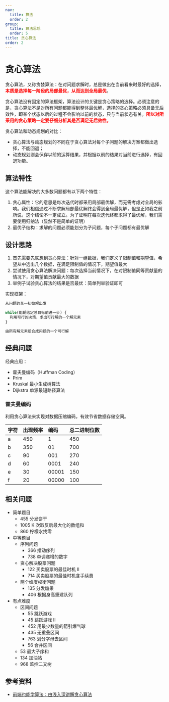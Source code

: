 ```yaml
---
nav:
  title: 算法
  order: 2
group:
  title: 算法思想
  order: 5
title: 贪心算法
order: 2
---
```


# 贪心算法

贪心算法，又称贪婪算法：在对问题求解时，总是做出在当前看来时最好的选择，<strong style="color:red">本质是选择每一阶段的局部最优，从而达到全局最优</strong>。

贪心算法没有固定的算法框架，算法设计的关键是贪心策略的选择。必须注意的是，贪心算法不是对所有问题都能得到整体最优解，选择的贪心策略必须具备无后效性，即某个状态以后的过程不会影响以前的状态，只与当前状态有关。<strong style="color:red">所以对所采用的贪心策略一定要仔细分析其是否满足无后效性。</strong>

贪心算法和动态规划的对比：

- 贪心算法与动态规划的不同在于贪心算法对每个子问题的解决方案都做出选择，不能回退；
- 动态规划则会保存以前的运算结果，并根据以前的结果对当前进行选择，有回退功能。

## 算法特性

这个算法能解决的大多数问题都有以下两个特性：

1. 贪心属性：它的意思是每次迭代时都采用局部最优解，而无需考虑对全局的影响。我们相信通过不断求解局部最优解终会得到全局最优解，但是正如我之前所说，这个结论不一定成立。为了证明在每次迭代终都求得了最优解，我们需要使用归纳法（显然不是简单的证明）
2. 最优子结构：求解的问题必须能划分为子问题，每个子问题都有最优解

## 设计思路

1. 首先需要先联想到贪心算法：针对一组数据，我们定义了限制值和期望值，希望从中选出几个数据，在满足限制值的情况下，期望值最大
2. 尝试使用贪心算法解决问题：每次选择当前情况下，在对限制值同等贡献量的情况下，对期望值贡献最大的数据
3. 举例子试验贪心算法的结果是否最优：简单列举验证即可

实现框架：

```js
从问题的某一初始解出发

while(能朝给定总目标前进一步) {
  利用可行的决策，求出可行解的一个解元素
}

由所有解元素组合成问题的一个可行解
```

## 经典问题

经典应用：

- 霍夫曼编码（Huffman Coding）
- Prim
- Kruskal 最小生成树算法
- Dijkstra 单源最短路径算法

### 霍夫曼编码

利用贪心算法来实现对数据压缩编码，有效节省数据存储空间。

| 字符 | 出现频率 | 编码  | 总二进制位数 |
| :--- | :------- | :---- | :----------- |
| a    | 450      | 1     | 450          |
| b    | 350      | 01    | 700          |
| c    | 90       | 001   | 270          |
| d    | 60       | 0001  | 240          |
| e    | 30       | 00001 | 150          |
| f    | 20       | 00000 | 100          |

## 相关问题

- 简单题目
  - 455 分发饼干
  - 1005 K 次取反后最大化的数组和
  - 860 柠檬水找零
- 中等题目
  - 序列问题
    - 366 摆动序列
    - 738 单调递增的数字
  - 贪心解决股票问题
    - 122 买卖股票的最佳时机 II
    - 714 买卖股票的最佳时机含手续费
  - 两个维度权衡问题
    - 135 分发糖果
    - 406 根据身高重建队列
- 有点难度
  - 区间问题
    - 55 跳跃游戏
    - 45 跳跃游戏 II
    - 452 用最少数量的箭引爆气球
    - 435 无重叠区间
    - 763 划分字母去区间
    - 56 合并区间
  - 53 最大子序和
  - 134 加油站
  - 968 监控二叉树

## 参考资料

- [前端也能学算法：由浅入深讲解贪心算法](https://juejin.im/post/6844904073632677902)
